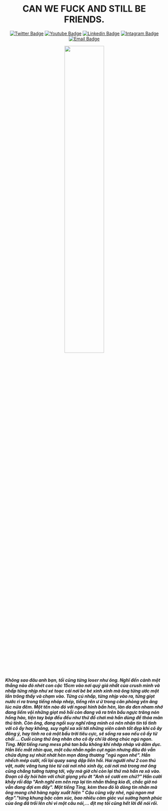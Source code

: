 <!-- Header -->
<header>
  <h1 align="center">
    CAN WE FUCK AND STILL BE FRIENDS.
  </h1>

<div align="center">

  [![Twitter Badge](https://img.shields.io/badge/-kiemuchan1212-1ca0f1?style=flat&labelColor=1ca0f1&logo=twitter&logoColor=white&link=https://twitter.com/kiemuchan1212)](https://twitter.com/kiemuchan1212) 
  [![Youtube Badge](https://img.shields.io/badge/-kiemuchan1212-e74c3c?style=flat&labelColor=e74c3c&logo=youtube&logoColor=white)](https://youtube.com/@kiemuchan1212) 
  [![Linkedin Badge](https://img.shields.io/badge/-kiemuchan1212-0e76a8?style=flat&labelColor=0e76a8&logo=linkedin&logoColor=white)](https://www.linkedin.com/in/kiemuchan1212/) 
  [![Intagram Badge](https://img.shields.io/badge/-kiemuchan1212-e84393?style=flat&labelColor=e84393&logo=instagram&logoColor=white)](https://instagram.com/kiemuchan1212) 
  [![Email Badge](https://img.shields.io/badge/-kiemuchan1212-c0392b?style=flat&labelColor=c0392b&logo=gmail&logoColor=white)](mailto:kiemuchan1212@gmail.com)

</div>
<!--   <div align="center">
    <img src="https://github.com/khiemtv1212/khiemtv1212/blob/main/image.JPG" width="50%" height="50%">
  </div> -->
  <div id="header" align="center">
  <img src="https://github.com/kiemuchan1212/kiemuchan1212/blob/main/LEWD_3.GIF" width="50%" height="50%"/>
     <br>
  </div>
</header>
<body>

 <h5>Không sao đâu anh bạn, tối cũng từng loser như ông. Nghĩ đến cảnh một thẳng nào đó nhét con cặc 15cm vào nơi quý giá nhất của crush mình và nhấp từng nhịp như xé toạc cái nơi bé bé xinh xinh mà ông từng ước một lần trông thấy và chạm vào.
Từng cú nhấp, từng nhịp vào ra, từng giọt nước rỉ ra trong tiếng nhóp nhép, tiếng rên ư ử trong căn phòng yên ăng lúc nửa đêm. Một tên nào đó với ngoại hình bần hèn, làn da đen nham nhớ đang liếm vội những giọt mô hỗi còn đang vã ra trên bầu ngực trăng nón hồng hào, tiện tay bóp đều đều như thứ đồ chơi mà hần dùng để thóa mãn thú tính. Còn ông, đang ngồi suy nghĩ răng mình có nên nhãn tin tổ tình với cô ấy hay không, suy nghĩ xa xôi tới những viên cảnh tốt đẹp khi cô ây đông ý, hay tính ra cả một bầu trời tiêu cực, sẽ sống ra sao nếu cô ấy từ chối ... Cuối cùng thứ ông nhãn cho cô ấy chí là dòng chúc ngủ ngon.
Ting. Một tiếng rung mess phá tan bầu không khí nhớp nháp và dâm dục. Hắn liếc mắt nhìn qua, một câu nhắn ngắn cụt ngủn nhưng đâu đó vẫn chứa đựng sự nhút nhát hèn mọn đáng thương "ngủ ngon nhé". Hắn nhếch mép cười, rồi lại quay sang dập liên hồi. Hai người như 2 con thú vật, nước văng tung tỏe từ cái nơi nhỏ xinh ây, cái nơi mà trong mơ ông cũng chẳng tưởng tượng tới, vậy mà giờ chỉ còn lại thứ mà hần ra xả vào. Đoạn cô ấy hỏi hãn với chút giọng yếu ớt "Anh sẽ cưới em chứ?" Hần cười khẩy rồi đáp "Anh nghĩ em nên rep lại tin nhắn thẳng kia đi, chắc giờ nó vẫn đang đợi em đấy". Một tiềng Ting, kèm theo đó là dòng tin nhãn mà ông mong chờ hàng ngày xuất hiện " Cậu cũng vậy nhé, ngủ ngon mơ đẹp"."từng khung bậc cảm xúc, bao nhiêu cảm giác vui sướng hạnh phúc của ông đã trồi lên chỉ vì một câu nói,... địt mẹ tôi cũng hết lời để nói rồi.<h5/>

</body>
